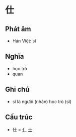 # 仕

## Phát âm
* Hán Việt: sĩ

## Nghĩa
* học trò
* quan

## Ghi chú
* sĩ là người (nhân) học trò (sĩ)

## Cấu trúc
* 仕 = [亻](亻.md) [士](士.md)

<script>window.HANZI_FIELD='仕';</script>